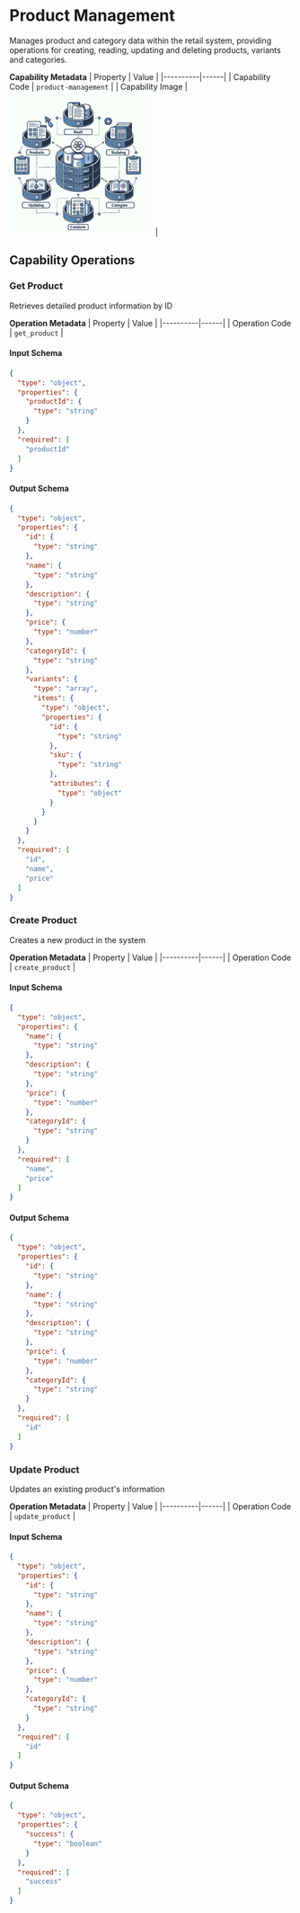 # Product Management
Manages product and category data within the retail system, providing operations for creating, reading, updating and deleting products, variants and categories.

**Capability Metadata**
| Property | Value |
|----------|------|
| Capability Code | `product-management` |
| Capability Image | ![Product Management Capability Small Image](./images/product-management_small.png) |

## Capability Operations

<a name="get_product"></a>
### Get Product
Retrieves detailed product information by ID

**Operation Metadata**
| Property | Value |
|----------|------|
| Operation Code | `get_product` |

#### Input Schema
```json Get Product operation input schema
{
  "type": "object",
  "properties": {
    "productId": {
      "type": "string"
    }
  },
  "required": [
    "productId"
  ]
}
```

#### Output Schema
```json Get Product operation output schema
{
  "type": "object",
  "properties": {
    "id": {
      "type": "string"
    },
    "name": {
      "type": "string"
    },
    "description": {
      "type": "string"
    },
    "price": {
      "type": "number"
    },
    "categoryId": {
      "type": "string"
    },
    "variants": {
      "type": "array",
      "items": {
        "type": "object",
        "properties": {
          "id": {
            "type": "string"
          },
          "sku": {
            "type": "string"
          },
          "attributes": {
            "type": "object"
          }
        }
      }
    }
  },
  "required": [
    "id",
    "name",
    "price"
  ]
}
```
<a name="create_product"></a>
### Create Product
Creates a new product in the system

**Operation Metadata**
| Property | Value |
|----------|------|
| Operation Code | `create_product` |

#### Input Schema
```json Create Product operation input schema
{
  "type": "object",
  "properties": {
    "name": {
      "type": "string"
    },
    "description": {
      "type": "string"
    },
    "price": {
      "type": "number"
    },
    "categoryId": {
      "type": "string"
    }
  },
  "required": [
    "name",
    "price"
  ]
}
```

#### Output Schema
```json Create Product operation output schema
{
  "type": "object",
  "properties": {
    "id": {
      "type": "string"
    },
    "name": {
      "type": "string"
    },
    "description": {
      "type": "string"
    },
    "price": {
      "type": "number"
    },
    "categoryId": {
      "type": "string"
    }
  },
  "required": [
    "id"
  ]
}
```
<a name="update_product"></a>
### Update Product
Updates an existing product's information

**Operation Metadata**
| Property | Value |
|----------|------|
| Operation Code | `update_product` |

#### Input Schema
```json Update Product operation input schema
{
  "type": "object",
  "properties": {
    "id": {
      "type": "string"
    },
    "name": {
      "type": "string"
    },
    "description": {
      "type": "string"
    },
    "price": {
      "type": "number"
    },
    "categoryId": {
      "type": "string"
    }
  },
  "required": [
    "id"
  ]
}
```

#### Output Schema
```json Update Product operation output schema
{
  "type": "object",
  "properties": {
    "success": {
      "type": "boolean"
    }
  },
  "required": [
    "success"
  ]
}
```
